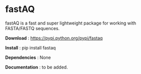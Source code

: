 fastAQ
======

fastAQ is a fast and super lightweight package for working with FASTA/FASTQ sequences. 

<b>Download</b> : https://pypi.python.org/pypi/fastaq

<b>Install</b> : pip install fastaq

<b>Dependencies</b> : None

<b>Documentation</b> : to be added.
